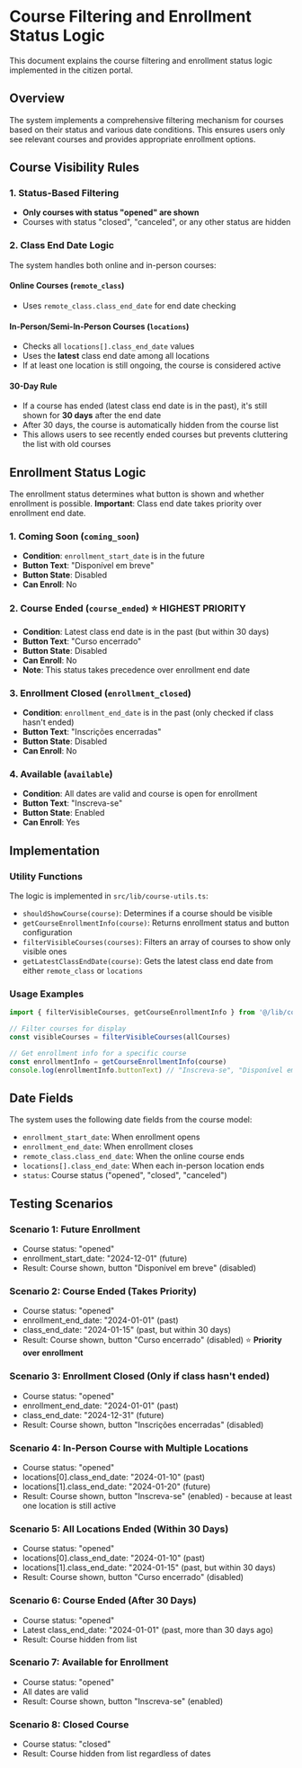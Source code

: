 # Course Filtering and Enrollment Status Logic

This document explains the course filtering and enrollment status logic implemented in the citizen portal.

## Overview

The system implements a comprehensive filtering mechanism for courses based on their status and various date conditions. This ensures users only see relevant courses and provides appropriate enrollment options.

## Course Visibility Rules

### 1. Status-Based Filtering
- **Only courses with status "opened" are shown**
- Courses with status "closed", "canceled", or any other status are hidden

### 2. Class End Date Logic
The system handles both online and in-person courses:

#### Online Courses (`remote_class`)
- Uses `remote_class.class_end_date` for end date checking

#### In-Person/Semi-In-Person Courses (`locations`)
- Checks all `locations[].class_end_date` values
- Uses the **latest** class end date among all locations
- If at least one location is still ongoing, the course is considered active

#### 30-Day Rule
- If a course has ended (latest class end date is in the past), it's still shown for **30 days** after the end date
- After 30 days, the course is automatically hidden from the course list
- This allows users to see recently ended courses but prevents cluttering the list with old courses

## Enrollment Status Logic

The enrollment status determines what button is shown and whether enrollment is possible. **Important**: Class end date takes priority over enrollment end date.

### 1. Coming Soon (`coming_soon`)
- **Condition**: `enrollment_start_date` is in the future
- **Button Text**: "Disponível em breve"
- **Button State**: Disabled
- **Can Enroll**: No

### 2. Course Ended (`course_ended`) ⭐ **HIGHEST PRIORITY**
- **Condition**: Latest class end date is in the past (but within 30 days)
- **Button Text**: "Curso encerrado"
- **Button State**: Disabled
- **Can Enroll**: No
- **Note**: This status takes precedence over enrollment end date

### 3. Enrollment Closed (`enrollment_closed`)
- **Condition**: `enrollment_end_date` is in the past (only checked if class hasn't ended)
- **Button Text**: "Inscrições encerradas"
- **Button State**: Disabled
- **Can Enroll**: No

### 4. Available (`available`)
- **Condition**: All dates are valid and course is open for enrollment
- **Button Text**: "Inscreva-se"
- **Button State**: Enabled
- **Can Enroll**: Yes

## Implementation

### Utility Functions

The logic is implemented in `src/lib/course-utils.ts`:

- `shouldShowCourse(course)`: Determines if a course should be visible
- `getCourseEnrollmentInfo(course)`: Returns enrollment status and button configuration
- `filterVisibleCourses(courses)`: Filters an array of courses to show only visible ones
- `getLatestClassEndDate(course)`: Gets the latest class end date from either `remote_class` or `locations`

### Usage Examples

```typescript
import { filterVisibleCourses, getCourseEnrollmentInfo } from '@/lib/course-utils'

// Filter courses for display
const visibleCourses = filterVisibleCourses(allCourses)

// Get enrollment info for a specific course
const enrollmentInfo = getCourseEnrollmentInfo(course)
console.log(enrollmentInfo.buttonText) // "Inscreva-se", "Disponível em breve", etc.
```

## Date Fields

The system uses the following date fields from the course model:

- `enrollment_start_date`: When enrollment opens
- `enrollment_end_date`: When enrollment closes
- `remote_class.class_end_date`: When the online course ends
- `locations[].class_end_date`: When each in-person location ends
- `status`: Course status ("opened", "closed", "canceled")

## Testing Scenarios

### Scenario 1: Future Enrollment
- Course status: "opened"
- enrollment_start_date: "2024-12-01" (future)
- Result: Course shown, button "Disponível em breve" (disabled)

### Scenario 2: Course Ended (Takes Priority)
- Course status: "opened"
- enrollment_end_date: "2024-01-01" (past)
- class_end_date: "2024-01-15" (past, but within 30 days)
- Result: Course shown, button "Curso encerrado" (disabled) ⭐ **Priority over enrollment**

### Scenario 3: Enrollment Closed (Only if class hasn't ended)
- Course status: "opened"
- enrollment_end_date: "2024-01-01" (past)
- class_end_date: "2024-12-31" (future)
- Result: Course shown, button "Inscrições encerradas" (disabled)

### Scenario 4: In-Person Course with Multiple Locations
- Course status: "opened"
- locations[0].class_end_date: "2024-01-10" (past)
- locations[1].class_end_date: "2024-01-20" (future)
- Result: Course shown, button "Inscreva-se" (enabled) - because at least one location is still active

### Scenario 5: All Locations Ended (Within 30 Days)
- Course status: "opened"
- locations[0].class_end_date: "2024-01-10" (past)
- locations[1].class_end_date: "2024-01-15" (past, but within 30 days)
- Result: Course shown, button "Curso encerrado" (disabled)

### Scenario 6: Course Ended (After 30 Days)
- Course status: "opened"
- Latest class_end_date: "2024-01-01" (past, more than 30 days ago)
- Result: Course hidden from list

### Scenario 7: Available for Enrollment
- Course status: "opened"
- All dates are valid
- Result: Course shown, button "Inscreva-se" (enabled)

### Scenario 8: Closed Course
- Course status: "closed"
- Result: Course hidden from list regardless of dates
